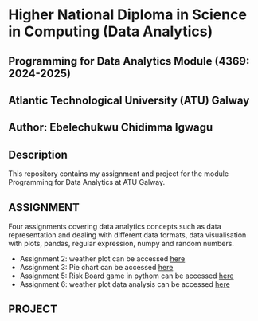 # Higher National Diploma in Science in Computing (Data Analytics)
## Programming for Data Analytics Module (4369: 2024-2025)
## Atlantic Technological University (ATU) Galway
## Author: Ebelechukwu Chidimma Igwagu

## Description
This repository contains my assignment and project for the module Programming for Data Analytics at ATU Galway.

## ASSIGNMENT
Four assignments covering data analytics concepts such as data representation and dealing with different data formats, data visualisation with plots, pandas, regular expression, numpy and random numbers.

- Assignment 2: weather plot can be accessed [here](https://github.com/Gtalen/PFDA/blob/main/pfda_assignment/assignment2_weather.ipynb)
- Assignment 3: Pie chart  can be accessed [here](https://github.com/Gtalen/PFDA/blob/main/pfda_assignment/assignment03_pie.ipynb)
- Assignment 5: Risk Board game in pythom  can be accessed [here](https://github.com/Gtalen/PFDA/blob/main/pfda_assignment/assignment_5_risk.ipynb)
- Assignment 6: weather plot data analysis can be accessed [here](https://github.com/Gtalen/PFDA/blob/main/pfda_assignment/assignment_6_weather.ipynb)




## PROJECT

